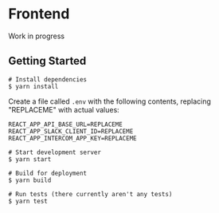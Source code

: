 # Frontend

Work in progress

## Getting Started

    # Install dependencies
    $ yarn install
    
Create a file called `.env` with the following contents, replacing "REPLACEME" with actual values:

```
REACT_APP_API_BASE_URL=REPLACEME
REACT_APP_SLACK_CLIENT_ID=REPLACEME
REACT_APP_INTERCOM_APP_KEY=REPLACEME
```

    # Start development server
    $ yarn start
    
    # Build for deployment
    $ yarn build
    
    # Run tests (there currently aren't any tests)
    $ yarn test
